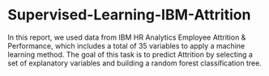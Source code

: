 # Supervised-Learning-IBM-Attrition
In this report, we used data from IBM HR Analytics Employee Attrition &amp; Performance, which includes a total of 35 variables to apply a machine learning method. The goal of this task is to predict Attrition by selecting a set of explanatory variables and building a random forest classification tree.
